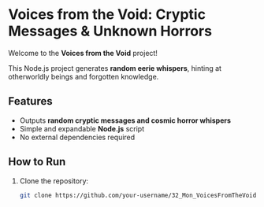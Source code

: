 # Voices from the Void: Cryptic Messages & Unknown Horrors

Welcome to the **Voices from the Void** project!

This Node.js project generates **random eerie whispers**, hinting at otherworldly beings and forgotten knowledge.

## Features
- Outputs **random cryptic messages and cosmic horror whispers**
- Simple and expandable **Node.js** script
- No external dependencies required

## How to Run

1. Clone the repository:
   ```bash
   git clone https://github.com/your-username/32_Mon_VoicesFromTheVoid.git
